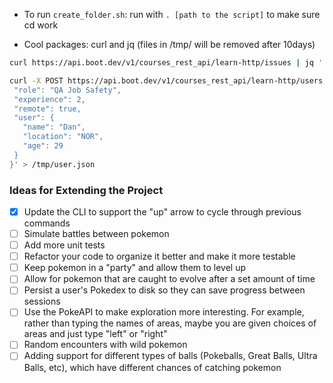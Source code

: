 - To run `create_folder.sh`: run with `. [path to the script]` to make sure cd work

- Cool packages: curl and jq (files in /tmp/ will be removed after 10days)
 ```bash
curl https://api.boot.dev/v1/courses_rest_api/learn-http/issues | jq '.[].title, .[].estimate' > /tmp/issue_info.txt
 ```
 ```bash
curl -X POST https://api.boot.dev/v1/courses_rest_api/learn-http/users -H "Content-Type: application/json" -d '{
  "role": "QA Job Safety",
  "experience": 2,
  "remote": true,
  "user": {
    "name": "Dan",
    "location": "NOR",
    "age": 29
  }
}' > /tmp/user.json
 ```

### Ideas for Extending the Project

- [x] Update the CLI to support the "up" arrow to cycle through previous commands
- [ ] Simulate battles between pokemon
- [ ] Add more unit tests
- [ ] Refactor your code to organize it better and make it more testable
- [ ] Keep pokemon in a "party" and allow them to level up
- [ ] Allow for pokemon that are caught to evolve after a set amount of time
- [ ] Persist a user's Pokedex to disk so they can save progress between sessions
- [ ] Use the PokeAPI to make exploration more interesting. For example, rather than typing the names of areas, maybe you are given choices of areas and just type "left" or "right"
- [ ] Random encounters with wild pokemon
- [ ] Adding support for different types of balls (Pokeballs, Great Balls, Ultra Balls, etc), which have different chances of catching pokemon
